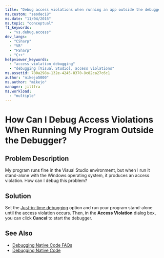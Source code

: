```yaml
---
title: "Debug access violations when running an app outside the debugger | Microsoft Docs"
ms.custom: "seodec18"
ms.date: "11/04/2016"
ms.topic: "conceptual"
f1_keywords:
  - "vs.debug.access"
dev_langs:
  - "CSharp"
  - "VB"
  - "FSharp"
  - "C++"
helpviewer_keywords:
  - "access violation debugging"
  - "debugging [Visual Studio], access violations"
ms.assetid: 780a298a-132e-4245-8370-8c82ca27c6c1
author: "mikejo5000"
ms.author: "mikejo"
manager: jillfra
ms.workload:
  - "multiple"
---
```

# How Can I Debug Access Violations When Running My Program Outside the Debugger?

## Problem Description
 My program runs fine in the Visual Studio environment, but when I run it stand-alone with the Windows operating system, it produces an access violation. How can I debug this problem?

## Solution
 Set the [Just-in-time debugging](../debugger/just-in-time-debugging-in-visual-studio.md) option and run your program stand-alone until the access violation occurs. Then, in the **Access Violation** dialog box, you can click **Cancel** to start the debugger.

## See Also
- [Debugging Native Code FAQs](../debugger/debugging-native-code-faqs.md)
- [Debugging Native Code](../debugger/debugging-native-code.md)